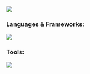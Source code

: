 
<img src="https://user-images.githubusercontent.com/111730344/229139045-c51b45e8-eb33-4f82-837c-92b53dc762ba.png">


### Languages & Frameworks:
<img src= "https://skillicons.dev/icons?i=js,c,java,html,css"/>

### Tools:
<img src= "https://skillicons.dev/icons?i=vscode,eclipse"/>


